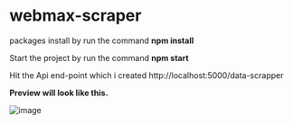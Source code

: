 ﻿# webmax-scraper
 
﻿packages install by run the command **npm install** 
 
Start the project by run the command **npm start**

Hit the Api end-point which i created http://localhost:5000/data-scrapper

﻿**Preview will look like this.**


![image](https://github.com/user-attachments/assets/f6b18b7e-6878-4580-993a-d5c8236c652f)
